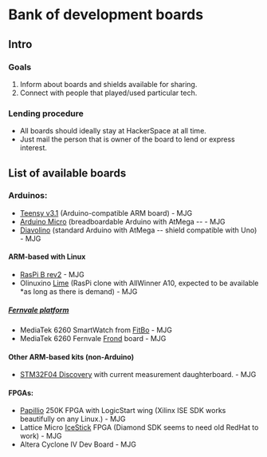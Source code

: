 # Bank of development boards

## Intro

### Goals

1. Inform about boards and shields available for sharing.
2. Connect with people that played/used particular tech.

### Lending procedure

- All boards should ideally stay at HackerSpace at all time.
- Just mail the person that is owner of the board to lend or express interest.

## List of available boards

### Arduinos: 
*  [Teensy v3.1](https://www.pjrc.com/store/teensy-.html) (Arduino-compatible ARM board) - MJG
*  [Arduino Micro](http://www.arduino.cc/en/Main/ArduinoBoardMicro) (breadboardable Arduino with AtMega -- - MJG
*  [Diavolino](http://www.evilmadscientist.com/--/diavolino/) (standard Arduino with AtMega -- shield compatible with Uno) - MJG

#### ARM-based with Linux
*  [RasPi B rev2](https://www.raspberrypi.org/products/raspberry-pi-2-model-b/) - MJG
*  Olinuxino [Lime](https://www.olimex.com/wiki/A10-OLinuXino-LIME) (RasPi clone with AllWinner A10, expected to be available *as long as there is demand) - MJG

##### [*Fernvale* platform](http://www.kosagi.com/w/index.php?title=Fernvale_Main_Page)
*  MediaTek 6260 SmartWatch from [FitBo](http://fitbo.en.alibaba.com/) - MJG
*  MediaTek 6260 Fernvale [Frond](http://www.kosagi.com/w/index.php?title=Fernvale_Main_Page#Fernvale_Frond) board - MJG

#### Other ARM-based kits (non-Arduino)
*  [STM32F04 Discovery](http://www.st.com/web/catalog/tools/FM116/SC959/SS1532/PF252419) with current measurement daughterboard. - MJG

#### FPGAs: 
*  [Papillio](http://papilio.cc/) 250K FPGA with LogicStart wing (Xilinx ISE SDK works 
beautifully on any Linux.) - MJG
*  Lattice Micro [IceStick](http://www.latticesemi.com/icestick) FPGA (Diamond SDK seems to need old RedHat to 
work) - MJG
*  Altera Cyclone IV Dev Board - MJG


